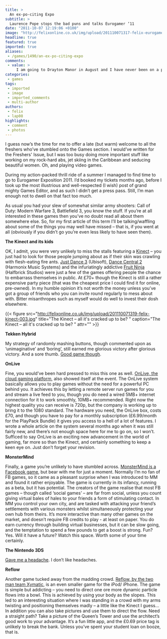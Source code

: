 ```yaml
---
title: >
  An ex-po-citing Expo
subtitle: >
  Laurence Pope stops the bad puns and talks Eurogamer ‘11
date: "2011-10-07 12:19:06 +0100"
image: "http://felixonline.co.uk/img/upload/201110071317-felix-eurogamer_logo_colour.jpg"
headline: true
featured: true
imported: true
aliases:
 - /games/1490/an-ex-po-citing-expo
comments:
 - value: >
     I am going to Drayton Manor in August and I have never been on a proper thnlrliig roller coaster, I need to know which roller coaster to go on first so that I won't be too frightened to go on some others. Please can you tell me the amount of G Force that each roller coaster there has. Thanks in advance!,apakah opersional kan<a href="http://ryknvibq.com"> wndwois</a> 7 di ipad sudah bisa operasionalkan layaknya sebuah PC ya?dan jika iya,apakah bisa mendukung applikasi/program komputer?dan apakah bisa print document sprti sebuah laptop yang bisa print document via wafi ke printer yang sudah di sharingkan ?
categories:
 - games
tags:
 - imported
 - image
 - imported_comments
 - multi-author
authors:
 - felix
 - lap08
highlights:
 - comment
 - photos
---
```


I guess now’s the time for me to offer a late (but warm) welcome to all the freshers who’ve stumbled onto the Games section. I would’ve written for the Freshers' Issue, but I was too busy doing more important stuff like working on my rock-hard abs, jet skiing in the Caribbean and seducing beautiful women. Oh, and playing video games.

During my action-packed thrill ride of a summer I managed to find time to go to Eurogamer Exposition 2011. I’d booked my tickets months ago, before I took up the most illustrious and well-respected (I wish) post of grand mighty Games Editor, and as such I didn’t get a press pass. Still, I’m man enough not to dwell on that fact too much.

As usual you had your slew of somewhat similar army shooters: Call of Duty: Modern Warfare 3, Battlefield 3, you know the stuff. If you’re at all interested in these games then you’ve no doubt read all about them somewhere else. So, for my first article of this term I’ll be talking/waffling about some of the things you may well have missed – that is, if you went at all (obviously if you didn’t go you’re even less likely to have seen them).

__The Kinect and its kids__

OK, I admit, you were very unlikely to miss the stalls featuring a [Kinect](http://www.youtube.com/watch?v=KMQmnp6GTJ8) – you just had to look for those people jumping about as if their skin was crawling with flesh-eating fire ants. [Just Dance 3](http://www.youtube.com/watch?v=QRnMHfaIsHg) (Ubisoft), [Dance Central 2](http://www.youtube.com/watch?v=wQv-OEjh1So) (Harmonix Music Systems) and the infuriatingly addictive [Fruit Ninja](http://www.youtube.com/watch?v=UzsmDfKzk7M) (Halfbrick Studios) were just a few of the games offering people the chance to embarrass themselves in public. At £70+ though the Kinect is still a rather expensive party piece (that was the cheapest price I could find it for online, pre-owned). In my humble opinion it’s not worth the money unless you’ve got a group of friends who you can invite round regularly to mess about with. Bitter misanthropes such as myself would do well to invest their dosh elsewhere.

{{< figure src="http://felixonline.co.uk/img/upload/201110071319-felix-kinect-003.jpg" title="The Kinect – all it's cracked up to be? " caption="The Kinect – all it's cracked up to be? " attr="" >}}

__Tekken Hybrid__

My strategy of randomly mashing buttons, though commented upon as ‘unimaginative’ and ‘boring’, still earned me glorious victory after glorious victory. And a sore thumb. [Good game though](http://www.youtube.com/watch?v=8Meh871R1IU).

__OnLive__

Fine, you would’ve been hard pressed to miss this one as well. [OnLive, the cloud gaming platform](http://www.youtube.com/watch?v=i529HQ9HM7Q), also showed itself at the event. The OnLive system basically allows you to play games without the need for a powerful PC behind you. It achieves this by letting a remote server run games for you and stream a live feed to you, though you do need a wired 5MB+ internet connection for it to work smoothly, 10MB+ recommended. Right now the highest quality you can receive is 720p, but the company is working up to bring it to the 1080 standard. The hardware you need, the OnLive box, costs £70, and though you have to pay for a monthly subscription (£6.99/month for the PlayPack Bundle) it gives you access to a hell of a lot of features. I wrote a whole article on the system several months ago when it was still fairly new, and there’s not enough space here for me to go on, so I won’t. Sufficed to say OnLive is an exciting new advancement in the world of gaming, far more so than the Kinect, and certainly something to keep a keen eye on. Just don’t forget your revision.

__MonsterMind__

Finally, a game you’re unlikely to have stumbled across. [MonsterMind is a Facebook game](http://www.youtube.com/watch?v=nFXexLV82YE), but bear with me for just a moment. Normally I’m no fan of FB games, so it came as a pleasant surprise when I was introduced to MM and found it rather enjoyable. The game is currently in its infancy, running as a beta, but it has potential. The creators of the game realise that most FB games – though called ‘social games’ – are far from social, unless you count giving virtual bales of hales to your friends a form of stimulating contact. In MM you control your own city, and are tasked with attacking your friend’s settlements with various monsters whilst simultaneously protecting your own hub from theirs. It’s more interactive than many other games on the market, and doesn’t require FB credits to play - at least on paper. You do earn currency through building virtual businesses, but it can be slow going, and the temptation to spend a few pounds to get a boost is strong. Fun? Yes. Will it have a future? Watch this space. Worth some of your time certainly.

__The Nintendo 3DS__

[Gave me a headache](http://www.youtube.com/watch?v=Ai_FqoWrIP4). I don’t like headaches.

__Reflow__

Another game tucked away from the madding crowd. [Reflow, by the two man team Xymatic](http://www.youtube.com/watch?v=xKqADz_AoFM), is an even smaller game for the iPod/ iPhone. The game is simple but addicting – you need to direct one ore more dynamic particle flows into a bowl. This is achieved by using your body as the slopes. This led to an interesting situation where I was standing in a crowd with my arms twisting and positioning themselves madly – a little like the Kinect I guess... In addition you can also take pictures and use them to direct the flow. Need a straight path? Take a picture of the Queen’s Tower and use the architect’s good work to your advantage. It’s a fun little app, and the £0.69 price tag is unlikely to break the bank. Unless you’ve spent your student loan on booze, that is.
